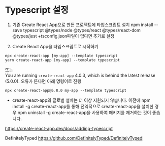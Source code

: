# Typescript 설정

1. 기존 Create React App으로 만든 프로젝트에 타입스크립트 설치
npm install --save typescript @types/node @types/react @types/react-dom @types/jest
+tsconfig.json파일이 없다면 추가로 설정

2. Create React App을 타입스크립트로 시작하기

```
npx create-react-app [my-app] --template typescript
yarn create-react-app [my-app] --template typescript
```
또는   
You are running `create-react-app` 4.0.3, which is behind the latest release (5.0.0). 오류가 뜬다면 아래 명령어로 진행
```
npx create-react-app@5.0.0 my-app --template typescript
```

+ create-react-app의 글로벌 설치는 더 이상 지원되지 않습니다.
이전에 npm install -g create-react-app를 통해 전역적으로 create-react-app을 설치한 경우 npm uninstall -g create-react-app을 사용하여 패키지를 제거하는 것이 좋습니다.

https://create-react-app.dev/docs/adding-typescript

DefinitelyTyped
https://github.com/DefinitelyTyped/DefinitelyTyped
